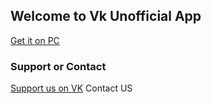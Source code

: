 ## Welcome to Vk Unofficial App

[Get it on PC](https://github.com/ivipserv/VKUnofficiall/releases/download/0.1/VkSetup.exe)


### Support or Contact

 [Support us on VK](https://vk.com/diablojr) Contact US
